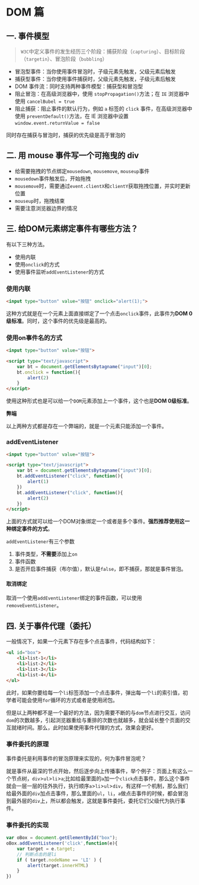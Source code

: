 # DOM 篇
<!-- 目录
[[toc]] -->
## 一. 事件模型

> `W3C`中定义事件的发生经历三个阶段：捕获阶段（`capturing`）、目标阶段（`targetin`）、冒泡阶段（`bubbling`）

- 冒泡型事件：当你使用事件冒泡时，子级元素先触发，父级元素后触发
- 捕获型事件：当你使用事件捕获时，父级元素先触发，子级元素后触发
- DOM 事件流：同时支持两种事件模型：捕获型和冒泡型
- 阻止冒泡：在高级浏览器中，使用 `stopPropagation()`方法；在 `IE` 浏览器中使用 `cancelBubel = true`
- 阻止捕获：阻止事件的默认行为，例如 `a` 标签的 `click` 事件，在高级浏览器中使用 `preventDefault()`方法，在 IE 浏览器中设置 `window.event.returnValue = false`

同时存在捕获与冒泡时，捕获的优先级是高于冒泡的

## 二. 用 mouse 事件写一个可拖曳的 div

- 给需要拖拽的节点绑定`mousedown`, `mousemove`, `mouseup`事件
- `mousedown`事件触发后，开始拖拽
- `mousemove`时，需要通过`event.clientX`和`clientY`获取拖拽位置，并实时更新位置
- `mouseup`时，拖拽结束
- 需要注意浏览器边界的情况

## 三. 给DOM元素绑定事件有哪些方法？

有以下三种方法。

- 使用内联
- 使用`onclick`的方式
- 使用事件监听`addEventListener`的方式

### 使用内联

```html
<input type="button" value="按钮" onclick="alert(1);">
```

这种方式就是在一个元素上面直接绑定了一个点击`onclick`事件，此事件为**DOM 0级标准**。同时，这个事件的优先级是最高的。

### 使用on事件名的方式

```html
<input type="button" value="按钮">

<script type="text/javascript">
	var bt = document.getElementsBytagname("input")[0];
	bt.onclick = function(){
		alert(2)
	}
</script>
```

使用这种形式也是可以给一个`DOM`元素添加上一个事件，这个也是**DOM 0级标准**。

**弊端**

以上两种方式都是存在一个弊端的，就是一个元素只能添加一个事件。

### addEventListener

```html
<input type="button" value="按钮">

<script type="text/javascript">
	var bt = document.getElementsBytagname("input")[0];
	bt.addEventListener("click", function(){
		alert(1)
	})
	bt.addEventListener("click", function(){
		alert(2)
	})
</script>
```

上面的方式就可以给一个DOM对象绑定一个或者是多个事件。**强烈推荐使用这一种绑定事件的方式**。

`addEventListener`有三个参数

1. 事件类型，**不需要**添加上`on`
2. 事件函数
3. 是否开启事件捕获（布尔值），默认是`false`，即不捕获，那就是事件冒泡。

#### 取消绑定

取消一个使用`addEventListener`绑定的事件函数，可以使用`removeEventListener`。

## 四. 关于事件代理（委托）

一般情况下，如果一个元素下存在多个点击事件，代码结构如下：

```html
<ul id="box">
	<li>list-1</li>
	<li>list-2</li>
	<li>list-3</li>
	<li>list-4</li>
</ul>
```

此时，如果你要给每一个`li`标签添加一个点击事件，弹出每一个`li`的索引值，初学者可能会使用`for`循环的方式或者是使用闭包。

但是以上两种都不是一个最好的方法，因为需要不断的与`dom`节点进行交互，访问`dom`的次数越多，引起浏览器重绘与重排的次数也就越多，就会延长整个页面的交互就绪时间。那么，此时如果使用事件代理的方式，效果会更好。 

### 事件委托的原理

事件委托是利用事件的冒泡原理来实现的，何为事件冒泡呢？

就是事件从最深的节点开始，然后逐步向上传播事件，举个例子：页面上有这么一个节点树，`div`>`ul`>`li`>`a`;比如给最里面的`a`加一个`click`点击事件，那么这个事件就会一层一层的往外执行，执行顺序`a`>`li`>`ul`>`div`，有这样一个机制，那么我们给最外面的`div`加点击事件，那么里面的`ul`，`li`，`a`做点击事件的时候，都会冒泡到最外层的`div`上，所以都会触发，这就是事件委托，委托它们父级代为执行事件。

### 事件委托的实现

```js
var oBox = document.getElementById("box");
oBox.addEventListener('click',function(e){
	var target = e.target;
	// 判断点击的是li
	if ( target.nodeName == 'LI' ) {
		alert(target.innerHTML)
	}
})
```

